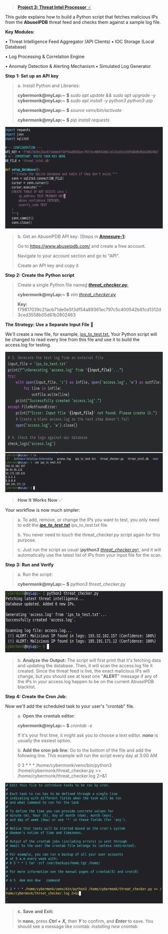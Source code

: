 > [<u>**Project 3: Threat Intel Processor**
> ♂️</u>](https://tinyurl.com/waf7tw7d)

This guide explains how to build a Python script that fetches malicious
IPs from the **AbuseIPDB** threat feed and checks them against a sample
log file.

**Key** **Modules:**

• Threat Intelligence Feed Aggregator (API Clients) • IOC Storage (Local
Database)

• Log Processing & Correlation Engine

• Anomaly Detection & Alerting Mechanism • Simulated Log Generator

**Step** **1:** **Set** **up** **an** **API** **key**

> a\. Install Python and Libraries:
>
> **cybermonk@myLap:~** **\$** *sudo* *apt* *update* *&&* *sudo* *apt*
> *upgrade* *-y* **cybermonk@myLap:~** **\$** *sudo* *apt* *install*
> *-y* *python3* *python3-pip*
>
> **cybermonk@myLap:~** **\$** *source* *venv/bin/activate*
>
> **cybermonk@myLap:~** **\$** *pip* *install* *requests*



<img src="./assets/sl0fcfnk.png" style="width:6.5in;height:3.38542in" />

> b\. Get an AbuseIPDB API key: (Steps in
> [**<u>Annexure-1</u>**](https://tinyurl.com/36w7td5n))
>
> Go to [<u>https://www.abuseipdb.com/</u>](https://www.abuseipdb.com/)
> and create a free account.
>
> Navigate to your account section and go to "API".
>
> Create an API key and copy it

**Step** **2:** **Create** **the** **Python** **script**

> Create a single Python file name<u>d</u>
> ***<u>[threat_checker.py](https://tinyurl.com/ymks6863).</u>***
>
> **cybermonk@myLap:~** **\$** *vim*
> [*<u>threat_checker.py</u>*](https://tinyurl.com/ymks6863)
>
> **Key:**
> f79817039c21acb71de0e5f3df54a89361ec797c5c400542b81cd1312d3ced3558b05d61b2802463

**The** **Strategy:** **Use** **a** **Separate** **Input** **File** 📝

We'll create a new file, for example,
[<u>ips_to_test.txt.</u>](https://tinyurl.com/4ybkb38k) Your Python
script will be changed to read every line from this file and use it to
build the access.log for testing.



<img src="./assets/ops4jiih.png" style="width:6.5in;height:3.34375in" /><img src="./assets/ine5dkhs.png" style="width:6.5in;height:1.30208in" />

> **How** **It** **Works** **Now** ✅

Your workflow is now much simpler:

> a\. To add, remove, or change the IPs you want to test, you only need
> to edit the
> [***<u>ips_to_test.txt</u>***](https://tinyurl.com/4ybkb38k)
> ips_to_test.txt file.
>
> b\. You never need to touch the threat_checker.py script again for
> this purpose.
>
> c\. Just run the script as usual (***python3***
> <u>[*threat_checker.py*](https://tinyurl.com/ymks6863))</u>, and it
> will automatically use the latest list of IPs from your input file for
> the scan.

**Step** **3:** **Run** **and** **Verify**

> a\. Run the script:
>
> **cybermonk@myLap:~** **\$** *python3* *threat_checker.py*



<img src="./assets/g0ouphvn.png"
style="width:6.375in;height:2.04167in" />

> b\. **Analyze** **the** **Output:** The script will first print that
> it's fetching data and updating the database. Then, it will scan the
> access.log file it created. Since the threat feed is live, the exact
> malicious IPs will change, but you should see at least one "**ALERT**"
> message if any of the IPs in your access.log happen to be on the
> current AbuseIPDB blacklist.

**Step** **4:** **Create** **the** **Cron** **Job:**

Now we'll add the scheduled task to your user's "crontab" file.

> a\. **Open** **the** **crontab** **editor**:
>
> **cybermonk@myLap:~** **\$** *crontab* *-e*
>
> If it's your first time, it might ask you to choose a text editor.
> ***nano*** is usually the easiest option.
>
> b\. **Add** **the** **cron** **job** **line**: Go to the bottom of the
> file and add the following line. This example will run the script
> every day at 3:00 AM
>
> 0 3 \* \* \* /home/cybermonk/venv/bin/python3
> /home/cybermonk/threat_checker.py \>\>
> /home/cybermonk/threat_checker.log 2\>&1



<img src="./assets/tjyyh5t1.png"
style="width:5.57292in;height:4.02083in" />

> **c.** **Save** **and** **Exit:**
>
> In **nano,** press ***Ctrl*** ***+*** ***X,*** then ***Y*** to
> confirm, and ***Enter*** to save. You should see a message like
> crontab: *installing* *new* *crontab.*




